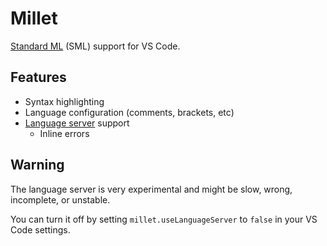# Millet

[Standard ML][sml] (SML) support for VS Code.

## Features

- Syntax highlighting
- Language configuration (comments, brackets, etc)
- [Language server][lang-srv] support
  - Inline errors

## Warning

The language server is very experimental and might be slow, wrong, incomplete, or unstable.

You can turn it off by setting `millet.useLanguageServer` to `false` in your VS Code settings.

[lang-srv]: https://microsoft.github.io/language-server-protocol/
[sml]: https://smlfamily.github.io
